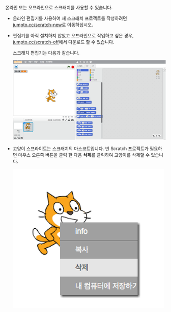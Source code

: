 온라인 또는 오프라인으로 스크래치를 사용할 수 있습니다.

+ 온라인 편집기를 사용하여 새 스크래치 프로젝트를 작성하려면 <a href="http://jumpto.cc/scratch-new" target="_blank">jumpto.cc/scratch-new</a>로 이동하십시오.

+ 편집기를 아직 설치하지 않았고 오프라인으로 작업하고 싶은 경우, <a href="http://jumpto.cc/scratch-off" target="_blank">jumpto.cc/scratch-off</a>에서 다운로드 할 수 있습니다.
    
    스크래치 편집기는 다음과 같습니다.
    
    ![스크린샷](images/scratch-editor.png)

+ 고양이 스프라이트는 스크래치의 마스코트입니다. 빈 Scratch 프로젝트가 필요하면 마우스 오른쪽 버튼을 클릭 한 다음 **삭제**를 클릭하여 고양이를 삭제할 수 있습니다.
    
    ![스크린샷](images/delete.png)